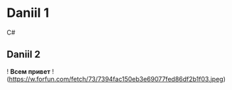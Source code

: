 # Daniil 1
C#
## Daniil 2
! **Всем привет** 
! (https://w.forfun.com/fetch/73/7394fac150eb3e69077fed86df2b1f03.jpeg)
